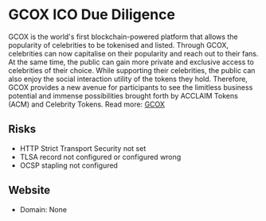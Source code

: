 # GCOX ICO Due Diligence
GCOX is the world's first blockchain-powered platform that allows the popularity of celebrities to be tokenised and listed. Through GCOX, celebrities can now capitalise on their popularity and reach out to their fans. At the same time, the public can gain more private and exclusive access to celebrities of their choice. While supporting their celebrities, the public can also enjoy the social interaction utility of the tokens they hold. Therefore, GCOX provides a new avenue for participants to see the limitless business potential and immense possibilities brought forth by ACCLAIM Tokens (ACM) and Celebrity Tokens.
Read more: [GCOX](https://metabay.network/ico/gcox)
## Risks
* HTTP Strict Transport Security not set
* TLSA record not configured or configured wrong
* OCSP stapling not configured
## Website
* Domain: None
